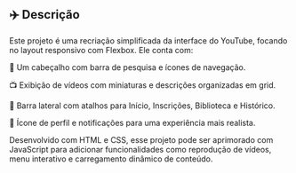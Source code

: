 ## ✈️ Descrição

Este projeto é uma recriação simplificada da interface do YouTube, focando no layout responsivo com Flexbox. Ele conta com:

🔎 Um cabeçalho com barra de pesquisa e ícones de navegação.

📺 Exibição de vídeos com miniaturas e descrições organizadas em grid.

📂 Barra lateral com atalhos para Início, Inscrições, Biblioteca e Histórico.

👤 Ícone de perfil e notificações para uma experiência mais realista.

Desenvolvido com HTML e CSS, esse projeto pode ser aprimorado com JavaScript para adicionar funcionalidades como reprodução de vídeos, menu interativo e carregamento dinâmico de conteúdo.
